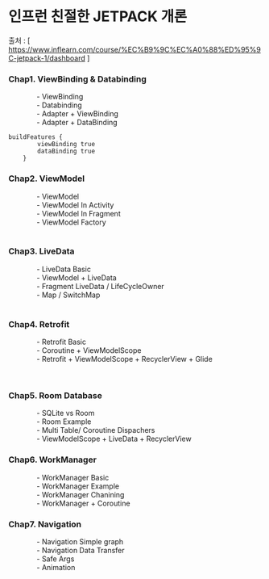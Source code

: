 # 인프런 친절한 JETPACK 개론
출처 : [ https://www.inflearn.com/course/%EC%B9%9C%EC%A0%88%ED%95%9C-jetpack-1/dashboard ]

### Chap1. ViewBinding & Databinding <br>
    - ViewBinding <br>
    - Databinding<br>
    - Adapter + ViewBinding <br>
    - Adapter + DataBinding <br>    
```
buildFeatures {
        viewBinding true
        dataBinding true
    }
```

### Chap2. ViewModel
    - ViewModel<br>
    - ViewModel In Activity<br>
    - ViewModel In Fragment<br>
    - ViewModel Factory<br>
<br>
### Chap3. LiveData
    - LiveData Basic<br>
    - ViewModel + LiveData<br>
    - Fragment LiveData / LifeCycleOwner<br>
    - Map / SwitchMap<br>
<br>

### Chap4. Retrofit <br>
    - Retrofit Basic <br>
    - Coroutine + ViewModelScope <br>
    - Retrofit + ViewModelScope + RecyclerView + Glide
          
<br>

### Chap5. Room Database
    - SQLite vs Room<br>
    - Room Example<br>
    - Multi Table/ Coroutine Dispachers<br>
    - ViewModelScope + LiveData + RecyclerView    <br>


### Chap6. WorkManager
    - WorkManager Basic<br>
    - WorkManager Example<br>
    - WorkManager Chanining<br>
    - WorkManager + Coroutine<br>

### Chap7. Navigation
    - Navigation Simple graph<br>
    - Navigation Data Transfer<br>
    - Safe Args<br>
    - Animation<br>

           
        
